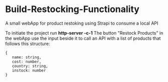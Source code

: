 # Build-Restocking-Functionality
 A small webApp for product restoking using Strapi to consume a local API

 To initiate the project run **http-server -c-1**
 The button "Restock Products" in the webApp use the input beside it to call an API with a list of products that follows this structure:

 ```
{
    name: string,
    cost: number,
    country: string,
    instock: number
}
 ```
